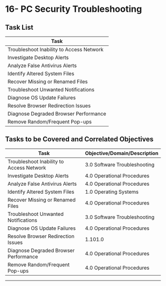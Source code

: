 # 16- PC Security Troubleshooting

## Task List

| Task                           |
|--------------------------------|
| Troubleshoot Inability to Access Network |
| Investigate Desktop Alerts     |
| Analyze False Antivirus Alerts |
| Identify Altered System Files  |
| Recover Missing or Renamed Files |
| Troubleshoot Unwanted Notifications |
| Diagnose OS Update Failures    |
| Resolve Browser Redirection Issues |
| Diagnose Degraded Browser Performance |
| Remove Random/Frequent Pop-ups |

## Tasks to be Covered and Correlated Objectives

| Task                           | Objective/Domain/Description                                      |
|--------------------------------|------------------------------------------------------------------|
| Troubleshoot Inability to Access Network | 3.0 Software Troubleshooting                            |
| Investigate Desktop Alerts     | 4.0 Operational Procedures                                        |
| Analyze False Antivirus Alerts | 4.0 Operational Procedures                                        |
| Identify Altered System Files  | 1.0 Operating Systems                                             |
| Recover Missing or Renamed Files | 4.0 Operational Procedures                                      |
| Troubleshoot Unwanted Notifications | 3.0 Software Troubleshooting                                 |
| Diagnose OS Update Failures    | 4.0 Operational Procedures                                        |
| Resolve Browser Redirection Issues | 1.101.0  |  Operating Systems: Given a scenario, install and configure cloud-based productivity tools.     . |
| Diagnose Degraded Browser Performance | 4.0 Operational Procedures                                 |
| Remove Random/Frequent Pop-ups | 4.0 Operational Procedures                                        |

---


